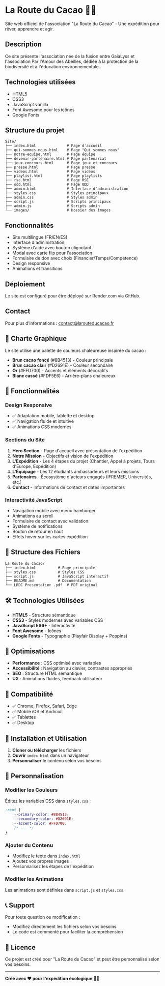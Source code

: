 # La Route du Cacao 🌱🚢

Site web officiel de l'association "La Route du Cacao" - Une expédition pour rêver, apprendre et agir.

## Description

Ce site présente l'association née de la fusion entre GaiaLyss et l'association Par l'Amour des Abeilles, dédiée à la protection de la biodiversité et à l'éducation environnementale.

## Technologies utilisées

- HTML5
- CSS3
- JavaScript vanilla
- Font Awesome pour les icônes
- Google Fonts

## Structure du projet

```
Site/
├── index.html              # Page d'accueil
├── qui-sommes-nous.html    # Page "Qui sommes nous"
├── notre-equipe.html       # Page équipe
├── devenir-partenaire.html # Page partenariat
├── jeux-concours.html      # Page jeux et concours
├── presse.html             # Page presse
├── videos.html             # Page vidéos
├── playlist.html           # Page playlists
├── rse.html                # Page RSE
├── odd.html                # Page ODD
├── admin.html              # Interface d'administration
├── styles.css              # Styles principaux
├── admin.css               # Styles admin
├── script.js               # Scripts principaux
├── admin.js                # Scripts admin
└── images/                 # Dossier des images
```

## Fonctionnalités

- Site multilingue (FR/EN/ES)
- Interface d'administration
- Système d'aide avec bouton clignotant
- Modal avec carte flip pour l'association
- Formulaire de don avec choix (Financier/Temps/Compétence)
- Design responsive
- Animations et transitions

## Déploiement

Le site est configuré pour être déployé sur Render.com via GitHub.

## Contact

Pour plus d'informations : contact@larouteducacao.fr

## 🎨 Charte Graphique

Le site utilise une palette de couleurs chaleureuse inspirée du cacao :
- **Brun cacao foncé** (#8B4513) - Couleur principale
- **Brun cacao clair** (#D2691E) - Couleur secondaire  
- **Or** (#FFD700) - Accents et éléments décoratifs
- **Blanc cassé** (#FDF5E6) - Arrière-plans chaleureux

## 🚀 Fonctionnalités

### Design Responsive
- ✅ Adaptation mobile, tablette et desktop
- ✅ Navigation fluide et intuitive
- ✅ Animations CSS modernes

### Sections du Site
1. **Hero Section** - Page d'accueil avec présentation de l'expédition
2. **Notre Mission** - Objectifs et vision de l'expédition
3. **L'Expédition** - Les 4 étapes du projet (Chantier, Appel à projets, Tours d'Europe, Expédition)
4. **L'Équipage** - Les 12 étudiants ambassadeurs et leurs missions
5. **Partenaires** - Écosystème d'acteurs engagés (IFREMER, Universités, etc.)
6. **Contact** - Informations de contact et dates importantes

### Interactivité JavaScript
- Navigation mobile avec menu hamburger
- Animations au scroll
- Formulaire de contact avec validation
- Système de notifications
- Bouton de retour en haut
- Effets hover sur les cartes expédition

## 📁 Structure des Fichiers

```
La Route du Cacao/
├── index.html          # Page principale
├── styles.css          # Styles CSS
├── script.js           # JavaScript interactif
├── README.md           # Documentation
└── LRDC Presentation .pdf  # PDF original
```

## 🛠️ Technologies Utilisées

- **HTML5** - Structure sémantique
- **CSS3** - Styles modernes avec variables CSS
- **JavaScript ES6+** - Interactivité
- **Font Awesome** - Icônes
- **Google Fonts** - Typographie (Playfair Display + Poppins)

## 🎯 Optimisations

- **Performance** : CSS optimisé avec variables
- **Accessibilité** : Navigation au clavier, contrastes appropriés
- **SEO** : Structure HTML sémantique
- **UX** : Animations fluides, feedback utilisateur

## 📱 Compatibilité

- ✅ Chrome, Firefox, Safari, Edge
- ✅ Mobile iOS et Android
- ✅ Tablettes
- ✅ Desktop

## 🚀 Installation et Utilisation

1. **Cloner ou télécharger** les fichiers
2. **Ouvrir** `index.html` dans un navigateur
3. **Personnaliser** le contenu selon vos besoins

## 🎨 Personnalisation

### Modifier les Couleurs
Éditez les variables CSS dans `styles.css` :
```css
:root {
    --primary-color: #8B4513;
    --secondary-color: #D2691E;
    --accent-color: #FFD700;
    /* ... */
}
```

### Ajouter du Contenu
- Modifiez le texte dans `index.html`
- Ajoutez vos propres images
- Personnalisez les étapes de l'expédition

### Modifier les Animations
Les animations sont définies dans `script.js` et `styles.css`.

## 📞 Support

Pour toute question ou modification :
- Modifiez directement les fichiers selon vos besoins
- Le code est commenté pour faciliter la compréhension

## 📄 Licence

Ce projet est créé pour "La Route du Cacao" et peut être personnalisé selon vos besoins.

---

**Créé avec ❤️ pour l'expédition écologique** 🌱🚢 